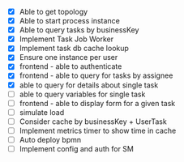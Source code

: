 - [x] Able to get topology
- [x] Able to start process instance
- [x] Able to query tasks by businessKey
- [x] Implement Task Job Worker
- [x] Implement task db cache lookup
- [x] Ensure one instance per user
- [x] frontend - able to authenticate
- [x] frontend - able to query for tasks by assignee
- [x] able to query for details about single task
- [ ] able to query variables for single task
- [ ] frontend - able to display form for a given task
- [ ] simulate load
- [ ] Consider cache by businessKey + UserTask
- [ ] Implement metrics timer to show time in cache
- [ ] Auto deploy bpmn
- [ ] Implement config and auth for SM